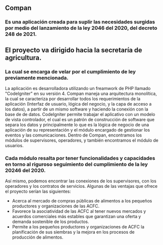 ## Compan
### Es una aplicación creada para suplir las necesidades surgidas por medio del lanzamiento de la ley 2046 del 2020, del decreto 248 de 2021.

## El proyecto va dirigido hacia la secretaría de agricultura.
### La cual se encarga de velar por el cumplimiento de ley previamente mencionada. 
La aplicación es desarrolladora utilizando un freamwork de PHP llamado "CodeIgniter" en su versión 4. 
Compan maneja una arquitectura monolítica, la cual se caracteriza por desarrollar todos los requerimientos de la aplicación (Interfaz de usuario, lógica del negocio, y la capa de acceso a los datos), a partir de un mismo software y haciendo la conexión con la base de de datos. 
CodeIgniter permite trabajar el aplicativo con un modelo de vista controlador, el cual es un patrón de construcción de software que separa los datos y principalmente lo que es la lógica de negocio de una aplicación de su representación y el módulo encargado de gestionar los eventos y las comunicaciones.
Dentro de Compan, encontramos los módulos de supervisores, operadores, y también encontramos el módulo de usuarios. 
 
### Cada módulo resalta por tener funcionalidades y capacidades en torno al riguroso seguimiento del cumplimiento de la ley 20246 del 2020. 
Así mismo, podemos encontrar las conexiones de los supervisores, con los operadores y los contratos de servicios. 
Algunas de las ventajas que ofrece el proyecto serían las siguientes: 
- Acerca al mercado de compras públicas de alimentos a los pequeños productores y organizaciones de las ACFC.
- Favorece la asociatividad de las ACFC al tener nuevos mercados y acuerdos comerciales más estables que garantizan una oferta y demanda sostenible de los productos.
-  Permite a los pequeños productores y organizaciones de ACFC la planificación de sus siembras y la mejora en los procesos de producción de alimentos.
